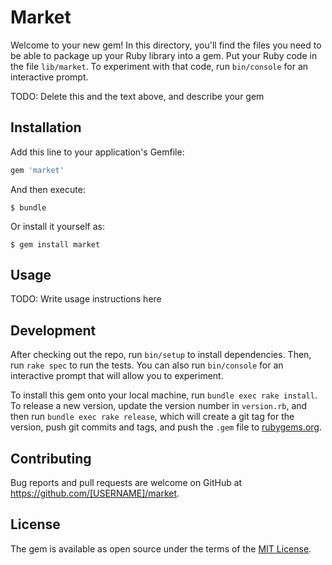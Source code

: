 # Market

Welcome to your new gem! In this directory, you'll find the files you need to be able to package up your Ruby library into a gem. Put your Ruby code in the file `lib/market`. To experiment with that code, run `bin/console` for an interactive prompt.

TODO: Delete this and the text above, and describe your gem

## Installation

Add this line to your application's Gemfile:

```ruby
gem 'market'
```

And then execute:

    $ bundle

Or install it yourself as:

    $ gem install market

## Usage

TODO: Write usage instructions here

## Development

After checking out the repo, run `bin/setup` to install dependencies. Then, run `rake spec` to run the tests. You can also run `bin/console` for an interactive prompt that will allow you to experiment.

To install this gem onto your local machine, run `bundle exec rake install`. To release a new version, update the version number in `version.rb`, and then run `bundle exec rake release`, which will create a git tag for the version, push git commits and tags, and push the `.gem` file to [rubygems.org](https://rubygems.org).

## Contributing

Bug reports and pull requests are welcome on GitHub at https://github.com/[USERNAME]/market.


## License

The gem is available as open source under the terms of the [MIT License](http://opensource.org/licenses/MIT).

